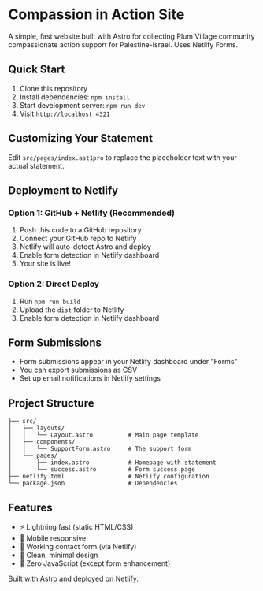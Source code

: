 # Compassion in Action Site

A simple, fast website built with Astro for collecting Plum Village community compassionate action support for Palestine-Israel. Uses Netlify Forms.

## Quick Start

1. Clone this repository
2. Install dependencies: `npm install`
3. Start development server: `npm run dev`
4. Visit `http://localhost:4321`

## Customizing Your Statement

Edit `src/pages/index.ast1pro` to replace the placeholder text with your actual statement.

## Deployment to Netlify

### Option 1: GitHub + Netlify (Recommended)

1. Push this code to a GitHub repository
2. Connect your GitHub repo to Netlify
3. Netlify will auto-detect Astro and deploy
4. Enable form detection in Netlify dashboard
5. Your site is live!

### Option 2: Direct Deploy

1. Run `npm run build`
2. Upload the `dist` folder to Netlify
3. Enable form detection in Netlify dashboard

## Form Submissions

- Form submissions appear in your Netlify dashboard under "Forms"
- You can export submissions as CSV
- Set up email notifications in Netlify settings

## Project Structure

```plaintext
├── src/
│   ├── layouts/
│   │   └── Layout.astro          # Main page template
│   ├── components/
│   │   └── SupportForm.astro     # The support form
│   └── pages/
│       ├── index.astro           # Homepage with statement
│       └── success.astro         # Form success page
├── netlify.toml                  # Netlify configuration
└── package.json                  # Dependencies
```

## Features

- ⚡ Lightning fast (static HTML/CSS)
- 📱 Mobile responsive
- 📝 Working contact form (via Netlify)
- 🎨 Clean, minimal design
- 🚀 Zero JavaScript (except form enhancement)

Built with [Astro](https://astro.build) and deployed on [Netlify](https://netlify.com).
